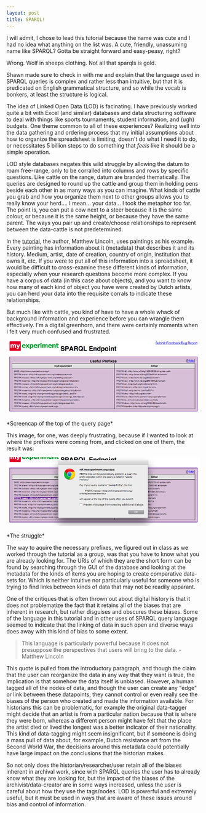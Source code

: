 ```yaml
---
layout: post
title: SPARQL!
---
```


I will admit, I chose to lead this tutorial because the name was cute and I had no idea what anything on the list was. A cute, friendly, unassuming name like SPARQL? Gotta be straight forward and easy-peasy, right?

Wrong. Wolf in sheeps clothing. Not all that sparqls is gold. 

Shawn made sure to check in with me and explain that the language used in SPARQL queries is complex and rather less than intuitive, but that it is predicated on English grammatical structure, and so while the vocab is bonkers, at least the structure is logical. 

The idea of Linked Open Data (LOD) is facinating. I have previously worked quite a bit with Excel (and similar) databases and data structuring software to deal with things like sports tournaments, student information, and (ugh) budgets. One theme common to all of these experiences? Realizing well into the data gathering and ordering process that my initial assumptions about how to organize the spreadsheet is limiting, doesn't do what I need it to do, or necessitates 5 billion steps to do something that *feels* like it should be a simple operation. 

LOD style databases negates this wild struggle by allowing the datum to roam free-range, only to be corralled into columns and rows by specific questions. Like cattle on the range, datum are branded thematically. The queries are designed to round up the cattle and group them in holding pens beside each other in as many ways as you can imagine. What kinds of cattle you grab and how you organize them next to other groups allows you to really know your herd.... I mean... your data... I took the metaphor too far. The point is, you can put a cow next to a steer because it is the same colour, or because it is the same height, or because they have the same parent. The ways you pair up and create/choose relationships to represent between the data-cattle is not predetermined. 

In the [tutorial](http://programminghistorian.org/lessons/graph-databases-and-SPARQL), the author, Matthew Lincoln, uses paintings as his example. Every painting has information about it (metadata) that describes it and its history. Medium, artist, date of creation, country of origin, institution that owns it, etc. If you were to put all of this information into a spreadsheet, it would be difficult to cross-examine these different kinds of information, especially when your research questions become more complex. If you have a corpus of data (in this case about objects), and you want to know how many of each kind of object you have were created by Dutch artists, you can herd your data into the requisite corrals to indicate these relationships. 

But much like with cattle, you kind of have to have a whole whack of background information and experience before you can wrangle them effectively. I'm a digital greenhorn, and there were certainly moments when I felt very much confused and frustrated. 

![prefixes](/images/prefixes.png)
<p style='text-align: justify;'>*Screencap of the top of the query page*</p>

This image, for one, was deeply frustrating, because if I wanted to look at where the prefixes were coming from, and clicked on one of them, the result was: 

![deadend](/images/butwhatsaprefix.png)
<p style='text-align: justify;'>*The struggle*</p>

The way to aquire the necessary prefixes, we figured out in class as we worked through the tutorial as a group, was that you have to know what you are already looking for. The URIs of which they are the short form can be found by searching through the GUI of the database and looking at the metadata for the kinds of items you are hoping to create comparative data-sets for. Which is neither intuitive nor particularly useful for someone who is trying to find links between kinds of data that  may not be readily apparant. 

One of the critiques that is often thrown out about digital history is that it does not problematize the fact that it retains all of the biases that are inherent in research, but rather disguises and obscures these biases. Some of the language in this tutorial and in other uses of SPARQL query language seemed to indicate that the linking of data in such open and diverse ways does away with this kind of bias to some extent. 

>This language is particularly powerful because it does not presuppose the perspectives that users will bring to the data. -Matthew Lincoln

This quote is pulled from the introductory paragraph, and though the claim that the user can reorganize the data in any way that they want is true, the implication is that somehow the data itself is unbiased. However, a human tagged all of the nodes of data, and though the user can create any "edge" or link between these datapoints, they cannot control or even really see the biases of the person who created and made the information available. For historians this can be problematic, for example the original data-tagger might decide that an artist is from a particular nation because that is where they were born, whereas a different person might have felt that the place the artist died or lived the longest was a better indicator of their nationality. This kind of data-tagging might seem insignificant, but if someone is doing a mass pull of data about, for example, Dutch resistance art from the Second World War, the decisions around this metadata could potentially have large impact on the conclusions that the historian makes.   

So not only does the historian/researcher/user retain all of the biases inherent in archival work, since with SPARQL queries the user has to already know what they are looking for, but the impact of the biases of the archivist/data-creator are in some ways increased, unless the user is careful about how they use the tags/nodes. LOD is powerful and extremely useful, but it must be used in ways that are aware of these issues around bias and control of information. 
